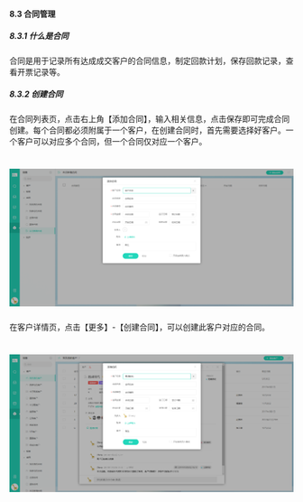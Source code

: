 #### 8.3 合同管理

##### 8.3.1 什么是合同

合同是用于记录所有达成成交客户的合同信息，制定回款计划，保存回款记录，查看开票记录等。

##### 8.3.2 创建合同
在合同列表页，点击右上角【添加合同】，输入相关信息，点击保存即可完成合同创建。每个合同都必须附属于一个客户，在创建合同时，首先需要选择好客户。一个客户可以对应多个合同，但一个合同仅对应一个客户。

# ![](/assets/8.3.2添加合同.png)

在客户详情页，点击【更多】-【创建合同】，可以创建此客户对应的合同。

# ![](/assets/8.3.3创建合同.png)